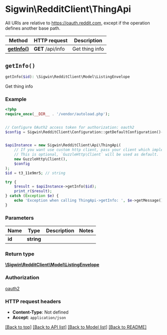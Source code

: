 # Sigwin\RedditClient\ThingApi

All URIs are relative to https://oauth.reddit.com, except if the operation defines another base path.

| Method | HTTP request | Description |
| ------------- | ------------- | ------------- |
| [**getInfo()**](ThingApi.md#getInfo) | **GET** /api/info | Get thing info |


## `getInfo()`

```php
getInfo($id): \Sigwin\RedditClient\Model\ListingEnvelope
```

Get thing info

### Example

```php
<?php
require_once(__DIR__ . '/vendor/autoload.php');


// Configure OAuth2 access token for authorization: oauth2
$config = Sigwin\RedditClient\Configuration::getDefaultConfiguration()->setAccessToken('YOUR_ACCESS_TOKEN');


$apiInstance = new Sigwin\RedditClient\Api\ThingApi(
    // If you want use custom http client, pass your client which implements `GuzzleHttp\ClientInterface`.
    // This is optional, `GuzzleHttp\Client` will be used as default.
    new GuzzleHttp\Client(),
    $config
);
$id = t3_11e9mr5; // string

try {
    $result = $apiInstance->getInfo($id);
    print_r($result);
} catch (Exception $e) {
    echo 'Exception when calling ThingApi->getInfo: ', $e->getMessage(), PHP_EOL;
}
```

### Parameters

| Name | Type | Description  | Notes |
| ------------- | ------------- | ------------- | ------------- |
| **id** | **string**|  | |

### Return type

[**\Sigwin\RedditClient\Model\ListingEnvelope**](../Model/ListingEnvelope.md)

### Authorization

[oauth2](../../README.md#oauth2)

### HTTP request headers

- **Content-Type**: Not defined
- **Accept**: `application/json`

[[Back to top]](#) [[Back to API list]](../../README.md#endpoints)
[[Back to Model list]](../../README.md#models)
[[Back to README]](../../README.md)
